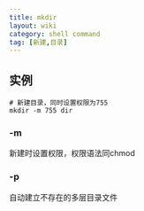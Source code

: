 ```yaml
---
title: mkdir
layout: wiki
category: shell command
tag: [新建,目录]
---
```


## 实例

~~~
# 新建目录，同时设置权限为755
mkdir -m 755 dir
~~~

### -m

新建时设置权限，权限语法同chmod

### -p

自动建立不存在的多层目录文件
